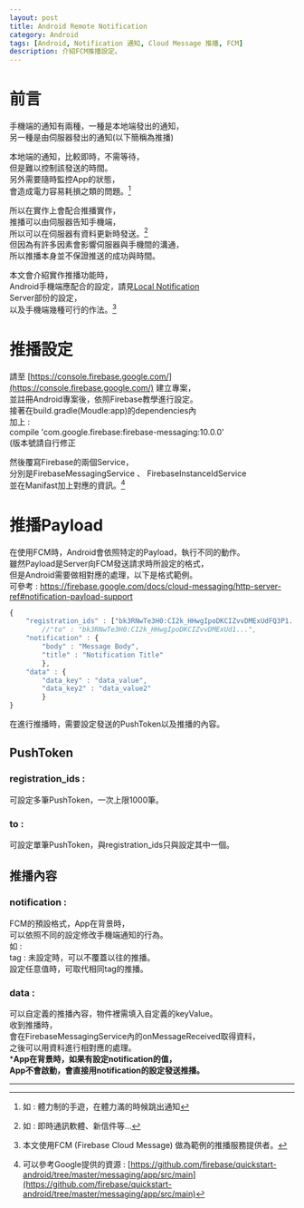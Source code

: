 ```yaml
---
layout: post
title: Android Remote Notification
category: Android
tags: [Android, Notification 通知, Cloud Message 推播, FCM]
description: 介紹FCM推播設定。
---
```

# 前言  

手機端的通知有兩種，一種是本地端發出的通知，  
另一種是由伺服器發出的通知\(以下簡稱為推播\)  

本地端的通知，比較即時，不需等待，  
但是難以控制該發送的時間。  
另外需要隨時監控App的狀態，  
會造成電力容易耗損之類的問題。[^1]  

所以在實作上會配合推播實作，  
推播可以由伺服器告知手機端，  
所以可以在伺服器有資料更新時發送。[^2]  
但因為有許多因素會影響伺服器與手機間的溝通，  
所以推播本身並不保證推送的成功與時間。  

本文會介紹實作推播功能時，  
Android手機端應配合的設定，請見[Local Notification](/android/2017/07/12/Android-Local-Notification/)  
Server部份的設定，  
以及手機端幾種可行的作法。[^3]  

# 推播設定  

請至 [https://console.firebase.google.com/](https://console.firebase.google.com/)  建立專案，  
並註冊Android專案後，依照Firebase教學進行設定。  
接著在build.gradle\(Moudle:app\)的dependencies內  
加上 :  
compile 'com.google.firebase:firebase-messaging:10.0.0'  
\(版本號請自行修正  

然後覆寫Firebase的兩個Service，  
分別是FirebaseMessagingService 、 FirebaseInstanceIdService  
並在Manifast加上對應的資訊。[^4]  

# 推播Payload  

在使用FCM時，Android會依照特定的Payload，執行不同的動作。  
雖然Payload是Server向FCM發送請求時所設定的格式，  
但是Android需要做相對應的處理，以下是格式範例。  
可參考 : https://firebase.google.com/docs/cloud-messaging/http-server-ref#notification-payload-support  

```js
{
	"registration_ids" : ["bk3RNwTe3H0:CI2k_HHwgIpoDKCIZvvDMExUdFQ3P1...","......"],
		//"to" : "bk3RNwTe3H0:CI2k_HHwgIpoDKCIZvvDMExUd1...",
	"notification" : {
		"body" : "Message Body",
		"title" : "Notification Title"
		},
	"data" : {
		"data_key" : "data_value",
		"data_key2" : "data_value2"
		}
}
```  

在進行推播時，需要設定發送的PushToken以及推播的內容。  

## PushToken  
### registration_ids :  
可設定多筆PushToken，一次上限1000筆。  
### to :  
可設定單筆PushToken，與registration_ids只與設定其中一個。  

## 推播內容  
### notification :  
FCM的預設格式，App在背景時，  
可以依照不同的設定修改手機端通知的行為。  
如 :  
tag : 未設定時，可以不覆蓋以往的推播。  
設定任意值時，可取代相同tag的推播。  

### data :  
可以自定義的推播內容，物件裡需填入自定義的keyValue。  
收到推播時，  
會在FirebaseMessagingService內的onMessageReceived取得資料，  
之後可以用資料進行相對應的處理。  
***App在背景時，如果有設定notification的值，**  
**App不會啟動，會直接用notification的設定發送推播。**  

---------------------


[^1]: 如 : 體力制的手遊，在體力滿的時候跳出通知

[^2]: 如 : 即時通訊軟體、新信件等…

[^3]: 本文使用FCM \(Firebase Cloud Message\) 做為範例的推播服務提供者。

[^4]: 可以參考Google提供的資源 : [https://github.com/firebase/quickstart-android/tree/master/messaging/app/src/main](https://github.com/firebase/quickstart-android/tree/master/messaging/app/src/main) 
